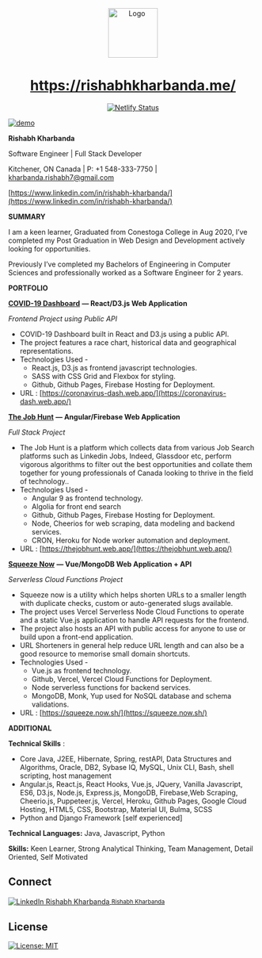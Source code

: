 <div align="center">
  <img alt="Logo" src="https://raw.githubusercontent.com/techie448/techie448/master/src/images/logo.png" width="100" />
</div>
<h1 align="center">
  <a href="https://rishabhkharbanda.me/">https://rishabhkharbanda.me/</a>
</h1>
<p align="center">
  <a href="https://app.netlify.com/sites/rishabhkharbanda/deploys" target="_blank">
    <img src="https://api.netlify.com/api/v1/badges/4c759f20-aa89-44ec-8b11-34fb436f1d4a/deploy-status" alt="Netlify Status" />
  </a>
</p>

[![demo](https://raw.githubusercontent.com/techie448/techie448/master/src/images/demo.png)](https://rishabhkharbanda.me/)

**Rishabh Kharbanda**

Software Engineer | Full Stack Developer

Kitchener, ON Canada | P: +1 548-333-7750 | kharbanda.rishabh7@gmail.com

[https://www.linkedin.com/in/rishabh-kharbanda/](https://www.linkedin.com/in/rishabh-kharbanda/)

**SUMMARY**

I am a keen learner, Graduated from Conestoga College in Aug 2020, I’ve completed my Post Graduation in Web Design and Development actively looking for opportunities.

Previously I’ve completed my Bachelors of Engineering in Computer Sciences and professionally worked as a Software Engineer for 2 years.

**PORTFOLIO**

[**COVID-19 Dashboard**](https://coronavirus-dash.web.app/) **— React/D3.js Web Application**

_Frontend Project using Public API_

- COVID-19 Dashboard built in React and D3.js using a public API.
- The project features a race chart, historical data and geographical representations.
- Technologies Used -
  - React.js, D3.js as frontend javascript technologies.
  - SASS with CSS Grid and Flexbox for styling.
  - Github, Github Pages, Firebase Hosting for Deployment.
- URL : [https://coronavirus-dash.web.app/](https://coronavirus-dash.web.app/)

[**The Job Hunt**](https://thejobhunt.web.app/) **— Angular/Firebase Web Application**

_Full Stack Project_

- The Job Hunt is a platform which collects data from various Job Search platforms such as Linkedin Jobs, Indeed, Glassdoor etc, perform vigorous algorithms to filter out the best opportunities and collate them together for young professionals of Canada looking to thrive in the field of technology..
- Technologies Used -
  - Angular 9 as frontend technology.
  - Algolia for front end search
  - Github, Github Pages, Firebase Hosting for Deployment.
  - Node, Cheerios for web scraping, data modeling and backend services.
  - CRON, Heroku for Node worker automation and deployment.
- URL : [https://thejobhunt.web.app/](https://thejobhunt.web.app/)

[**Squeeze Now**](https://squeeze.now.sh/) **— Vue/MongoDB Web Application + API**

_Serverless Cloud Functions Project_

- Squeeze now is a utility which helps shorten URLs to a smaller length with duplicate checks, custom or auto-generated slugs available.
- The project uses Vercel Serverless Node Cloud Functions to operate and a static Vue.js application to handle API requests for the frontend.
- The project also hosts an API with public access for anyone to use or build upon a front-end application.
- URL Shorteners in general help reduce URL length and can also be a good resource to memorise small domain shortcuts.
- Technologies Used -
  - Vue.js as frontend technology.
  - Github, Vercel, Vercel Cloud Functions for Deployment.
  - Node serverless functions for backend services.
  - MongoDB, Monk, Yup used for NoSQL database and schema validations.
- URL : [https://squeeze.now.sh/](https://squeeze.now.sh/)

**ADDITIONAL**

**Technical Skills** :

- Core Java, J2EE, Hibernate, Spring, restAPI, Data Structures and Algorithms, Oracle, DB2, Sybase IQ, MySQL, Unix CLI, Bash, shell scripting, host management
- Angular.js, React.js, React Hooks, Vue.js, JQuery, Vanilla Javascript, ES6, D3.js, Node.js, Express.js, MongoDB, Firebase,Web Scraping, Cheerio.js, Puppeteer.js, Vercel, Heroku, Github Pages, Google Cloud Hosting, HTML5, CSS, Bootstrap, Material UI, Bulma, SCSS
- Python and Django Framework [self experienced]

**Technical Languages:** Java, Javascript, Python

**Skills:** Keen Learner, Strong Analytical Thinking, Team Management, Detail Oriented, Self Motivated

## Connect

 <p><a href="https://www.linkedin.com/in/rishabh-kharbanda/"><img alt="LinkedIn Rishabh Kharbanda" align="center" src="https://img.shields.io/badge/LINKEDIN-gray.svg?colorB=0077b5&style=flat" />&nbsp;<small>Rishabh Kharbanda</small></a></p>

## License

[![License: MIT](https://img.shields.io/badge/License-MIT-yellow.svg)](https://raw.githubusercontent.com/techie448/techie448/master/LICENSE)

